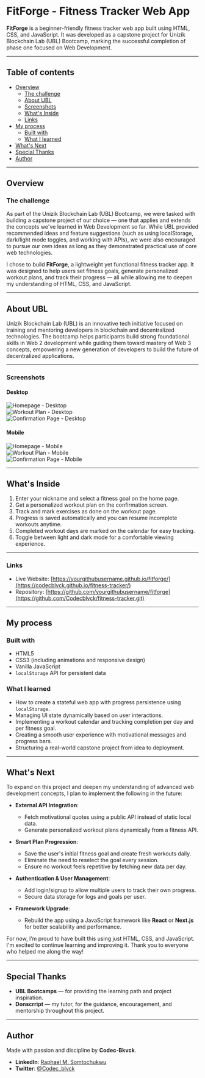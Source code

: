 # FitForge - Fitness Tracker Web App

**FitForge** is a beginner-friendly fitness tracker web app built using HTML, CSS, and JavaScript. It was developed as a capstone project for Unizik Blockchain Lab (UBL) Bootcamp, marking the successful completion of phase one focused on Web Development.

---

## Table of contents

- [Overview](#overview)
  - [The challenge](#the-challenge)
  - [About UBL](#about-ubl)
  - [Screenshots](#screenshots)
  - [What's Inside](#whats-inside)
  - [Links](#links)
- [My process](#my-process)
  - [Built with](#built-with)
  - [What I learned](#what-i-learned)
- [What's Next](#whats-next)
- [Special Thanks](#special-thanks)
- [Author](#author)

---

## Overview

### The challenge

As part of the Unizik Blockchain Lab (UBL) Bootcamp, we were tasked with building a capstone project of our choice — one that applies and extends the concepts we've learned in Web Development so far. While UBL provided recommended ideas and feature suggestions (such as using localStorage, dark/light mode toggles, and working with APIs), we were also encouraged to pursue our own ideas as long as they demonstrated practical use of core web technologies.

I chose to build **FitForge**, a lightweight yet functional fitness tracker app. It was designed to help users set fitness goals, generate personalized workout plans, and track their progress — all while allowing me to deepen my understanding of HTML, CSS, and JavaScript.

---

## About UBL

Unizik Blockchain Lab (UBL) is an innovative tech initiative focused on training and mentoring developers in blockchain and decentralized technologies. The bootcamp helps participants build strong foundational skills in Web 2 development while guiding them toward mastery of Web 3 concepts, empowering a new generation of developers to build the future of decentralized applications.

---

### Screenshots

#### Desktop

![Homepage - Desktop](./assets/screenshots/homepage-desktop.png)  
![Workout Plan - Desktop](./assets/screenshots/workout-plan-desktop.jpg)  
![Confirmation Page - Desktop](./assets/screenshots/confirmation-desktop.png)

#### Mobile

![Homepage - Mobile](./assets/screenshots/homepage-mobile.jpg)  
![Workout Plan - Mobile](./assets/screenshots/workout-plan-mobile.jpg)  
![Confirmation Page - Mobile](./assets/screenshots/confirmation-mobile.jpg)

---

## What's Inside

1. Enter your nickname and select a fitness goal on the home page.
2. Get a personalized workout plan on the confirmation screen.
3. Track and mark exercises as done on the workout page.
4. Progress is saved automatically and you can resume incomplete workouts anytime.
5. Completed workout days are marked on the calendar for easy tracking.
6. Toggle between light and dark mode for a comfortable viewing experience.

---

### Links

- Live Website: [https://yourgithubusername.github.io/fitforge/](https://codecblvck.github.io/fitness-tracker/)
- Repository: [https://github.com/yourgithubusername/fitforge](https://github.com/Codecblvck/fitness-tracker.git)

---

## My process

### Built with

- HTML5
- CSS3 (including animations and responsive design)
- Vanilla JavaScript
- `localStorage` API for persistent data

### What I learned

- How to create a stateful web app with progress persistence using `localStorage`.
- Managing UI state dynamically based on user interactions.
- Implementing a workout calendar and tracking completion per day and per fitness goal.
- Creating a smooth user experience with motivational messages and progress bars.
- Structuring a real-world capstone project from idea to deployment.

---

## What's Next

To expand on this project and deepen my understanding of advanced web development concepts, I plan to implement the following in the future:

- **External API Integration**:

  - Fetch motivational quotes using a public API instead of static local data.
  - Generate personalized workout plans dynamically from a fitness API.

- **Smart Plan Progression**:

  - Save the user's initial fitness goal and create fresh workouts daily.
  - Eliminate the need to reselect the goal every session.
  - Ensure no workout feels repetitive by fetching new data per day.

- **Authentication & User Management**:

  - Add login/signup to allow multiple users to track their own progress.
  - Secure data storage for logs and goals per user.

- **Framework Upgrade**:
  - Rebuild the app using a JavaScript framework like **React** or **Next.js** for better scalability and performance.

For now, I’m proud to have built this using just HTML, CSS, and JavaScript. I'm excited to continue learning and improving it. Thank you to everyone who helped me along the way!

---

## Special Thanks

- **UBL Bootcamps** — for providing the learning path and project inspiration.
- **Donscrript** — my tutor, for the guidance, encouragement, and mentorship throughout this project.

---

## Author

Made with passion and discipline by **Codec-Bkvck**.

- **LinkedIn**: [Raphael M. Somtochukwu](https://www.linkedin.com/in/raphael-m-somtochkwu-47086332b)
- **Twitter**: [@Codec_blvck](https://x.com/Codec_blvck)
